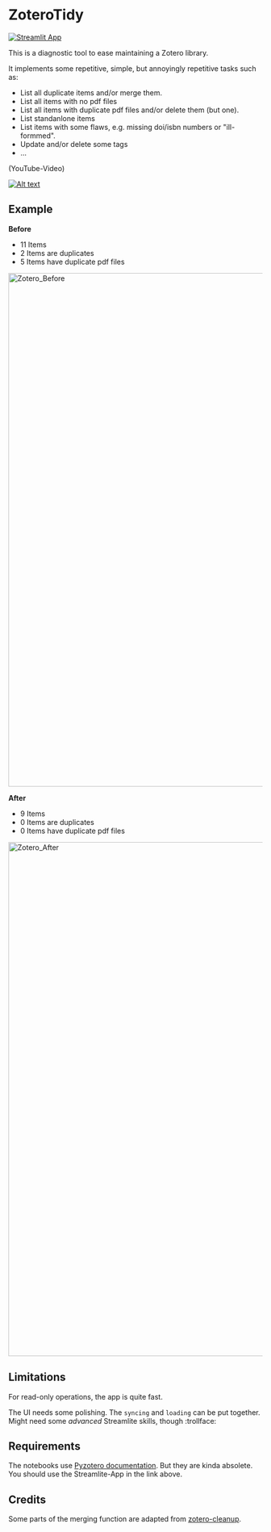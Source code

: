 # ZoteroTidy

[![Streamlit App](https://static.streamlit.io/badges/streamlit_badge_black_white.svg)](https://share.streamlit.io/chraibi/zoterotidy/main/app.py)

This is a diagnostic tool to ease maintaining a Zotero library.

It implements some repetitive, simple, but annoyingly repetitive tasks such as:

- List all duplicate items and/or merge them.
- List all items with no pdf files
- List all items with duplicate pdf files and/or delete them (but one).
- List standanlone items
- List items with some flaws, e.g. missing doi/isbn numbers or "ill-formmed".
- Update and/or delete some tags
- ...

(YouTube-Video)

[![Alt text](https://user-images.githubusercontent.com/5772973/157309426-0eb7013d-4ded-4697-88ab-a549bd0985b1.png)](https://www.youtube.com/watch?v=P_YeNXEOINk)

## Example

**Before**
- 11 Items
- 2 Items are duplicates 
- 5 Items have duplicate pdf files

<img width="1018" alt="Zotero_Before" src="https://user-images.githubusercontent.com/5772973/157308069-6fc1e798-8a87-4b02-b6f3-5288c3663517.png">

**After**
- 9 Items
- 0 Items are duplicates 
- 0 Items have duplicate pdf files

<img width="1019" alt="Zotero_After" src="https://user-images.githubusercontent.com/5772973/157308107-7c33d7ba-6b6d-4e8e-86de-ff2c18b6ad22.png">

## Limitations

For read-only operations, the app is quite fast.

The UI needs some polishing. The `syncing` and `loading` can be put together. Might need some *advanced* Streamlite skills, though :trollface:

## Requirements

The notebooks use [Pyzotero documentation](https://pyzotero.readthedocs.io/en/latest/).
But they are kinda absolete. You should use the Streamlite-App in the link above.

## Credits

Some parts of the merging function are adapted from [zotero-cleanup](https://github.com/christianbrodbeck/zotero-cleanup).
